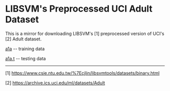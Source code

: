 # LIBSVM's Preprocessed UCI Adult Dataset

This is a mirror for downloading LIBSVM's [1] preprocessed version of UCI's [2] Adult dataset.

[a1a](https://github.com/bavent/libsvm_uci_adult_dataset/raw/master/a1a) -- training data

[a1a.t](https://github.com/bavent/libsvm_uci_adult_dataset/raw/master/a1a.t) -- testing data

***
[1] https://www.csie.ntu.edu.tw/%7Ecjlin/libsvmtools/datasets/binary.html

[2] https://archive.ics.uci.edu/ml/datasets/Adult
